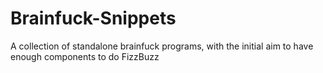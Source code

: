 Brainfuck-Snippets
==================

A collection of standalone brainfuck programs, with the initial aim to have enough components to do FizzBuzz